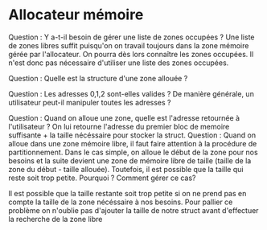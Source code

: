 # Allocateur mémoire

Question : Y a-t-il besoin de gérer une liste de zones occupées ?
Une liste de zones libres suffit puisqu'on on travail toujours dans la zone mémoire gérée par l'allocateur. On pourra dès lors connaître les zones occupées. Il n'est donc pas nécessaire d'utiliser une liste des zones occupées.

Question : Quelle est la structure d'une zone allouée ?


Question : Les adresses 0,1,2 sont-elles valides ? De manière générale, un utilisateur peut-il manipuler toutes les adresses ?


Question : Quand on alloue une zone, quelle est l'adresse retournée à l'utilisateur ?
On lui retourne l'adresse du premier bloc de memoire suffisante + la taille nécéssaire pour stocker la struct.
Question : Quand on alloue dans une zone mémoire libre, il faut faire attention à la procédure de partitionnement. Dans le cas simple, on alloue le début de la zone pour nos besoins et la suite devient une zone de mémoire libre de taille (taille de la zone du début - taille allouée). Toutefois, il est possible que la taille qui reste soit trop petite. Pourquoi ? Comment gérer ce cas?

Il est possible que la taille restante soit trop petite si on ne prend pas en compte la taille de la zone nécéssaire à nos besoins. Pour pallier ce problème on n'oublie pas d'ajouter la taille de notre struct avant d'effectuer la recherche de la zone libre
